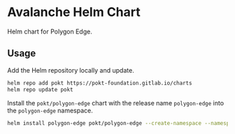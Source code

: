 # Avalanche Helm Chart

Helm chart for Polygon Edge.

## Usage

Add the Helm repository locally and update.

```bash
helm repo add pokt https://pokt-foundation.gitlab.io/charts
helm repo update pokt
```

Install the `pokt/polygon-edge` chart with the release name `polygon-edge` into the `polygon-edge` namespace.

```bash
helm install polygon-edge pokt/polygon-edge --create-namespace --namespace polygon-edge
```
